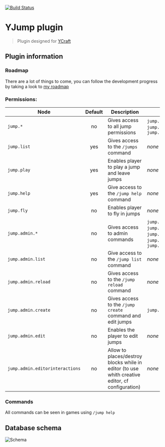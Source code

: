 [![Build Status](https://travis-ci.org/nowtryz/YJump.svg?branch=master)](https://travis-ci.org/nowtryz/YJump)

YJump plugin
============

> Plugin designed for [YCraft](https://ycraft.fr)

## Plugin information

### Roadmap
There are a lot of things to come, you can follow the development progress by taking a look to
[my roadmap](https://www.notion.so/nowtryz/ae979233fb1e4599ba3b148608918f96)

### Permissions:

| Node                            | Default | Description                                               | Children
|---------------------------------|:-------:|-----------------------------------------------------------|---------
| `jump.*`                        | no      | Gives access to all jump permissions                      | `jump.list`, `jump.play`, `jump.help`, `jump.fly`, `jump.admin.*`
| `jump.list`                     | yes     | Gives access to the `/jumps` command                      | *none*
| `jump.play`                     | yes     | Enables player to play a jump and leave jumps             | *none*
| `jump.help`                     | yes     | Give access to the `/jump help` command                   | *none*
| `jump.fly`                      | no      | Enables player to fly in jumps                            | *none*
| `jump.admin.*`                  | no      | Gives access to admin commands                            | `jump.admin.list`, `jump.admin.reload`, `jump.admin.create`, `jump.admin.edit`, `jump.admin.editorinteractions`
| `jump.admin.list`               | no      | Give access to the `/jump list` command                   | *none*
| `jump.admin.reload`             | no      | Gives access to the `/jump reload` command                | *none*
| `jump.admin.create`             | no      | Gives access to the `/jump create` command and edit jumps | `jump.admin.edit`
| `jump.admin.edit`               | no      | Enables the player to edit jumps                          | *none*
| `jump.admin.editorinteractions` | no      | Allow to places/destroy blocks while in editor (to use whith creative editor, cf configuration) | *none*

### Commands
All commands can be seen in games using `/jump help`

## Database schema

![Schema](http://yuml.me/91c8cd14.svg)
<!--
[Score{bg:yellowgreen}]0..*-1>[Jump{bg:orange}]
[Jump]<>1-checkpoints 0..*>[Location]
[Jump]<>1-spawn 0..1>[Location]
[Jump]<>1-start 0..1>[Location]
[Jump]<>1-end 0..1>[Location]

// Add more detail
[Jump|name: string; description: string|spawn: Location;start: Location; end: Location; item: ItemStack (serialized)]
[Score|player: UUID; duration: long]
[Location|world: string; x: double; y: double; z: double; pitch: float; yaw: float]
-->
